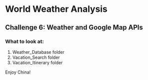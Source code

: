# World Weather Analysis
## Challenge 6: Weather and Google Map APIs
### What to look at:
1. Weather_Database folder
2. Vacation_Search folder
3. Vacation_Itinerary folder

Enjoy China!
